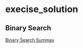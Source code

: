 # execise_solution
## Binary Search
[Binary Search Summay](https://github.com/WangXinYiNiu/execise_solution/blob/main/Binary%20Search%20Summary)
